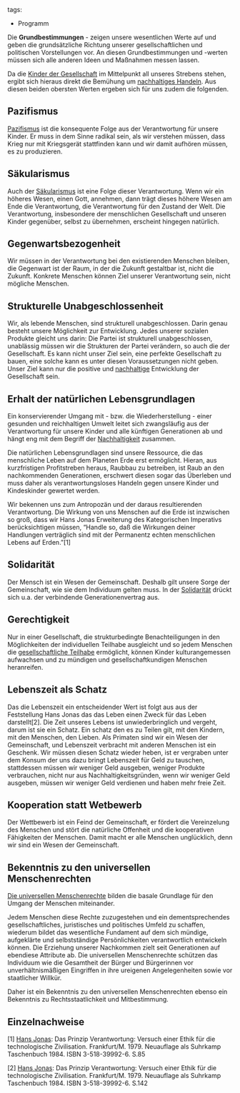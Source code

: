 tags:
 - Programm

Die **Grundbestimmungen** - zeigen unsere wesentlichen Werte auf und
geben die grundsätzliche Richtung unserer gesellschaftlichen und
politischen Vorstellungen vor. An diesen Grundbestimmungen und -werten
müssen sich alle anderen Ideen und Maßnahmen messen lassen.

Da die [Kinder der Gesellschaft](/wiki/Kinder_der_Gesellschaft "wikilink") im
Mittelpunkt all unseres Strebens stehen, ergibt sich hieraus direkt die
Bemühung um [nachhaltiges Handeln](/wiki/Nachhaltigkeit "wikilink"). Aus
diesen beiden obersten Werten ergeben sich für uns zudem die folgenden.

Pazifismus
----------

[Pazifismus](/wiki/Pazifismus "wikilink") ist die konsequente Folge aus der
Verantwortung für unsere Kinder. Er muss in dem Sinne radikal sein, als
wir verstehen müssen, dass Krieg nur mit Kriegsgerät stattfinden kann
und wir damit aufhören müssen, es zu produzieren.

Säkularismus
------------

Auch der [Säkularismus](/wiki/Säkularismus "wikilink") ist eine Folge dieser
Verantwortung. Wenn wir ein höheres Wesen, einen Gott, annehmen, dann
trägt dieses höhere Wesen am Ende die Verantwortung, die Verantwortung
für den Zustand der Welt. Die Verantwortung, insbesondere der
menschlichen Gesellschaft und unseren Kinder gegenüber, selbst zu
übernehmen, erscheint hingegen natürlich.

Gegenwartsbezogenheit
---------------------

Wir müssen in der Verantwortung bei den existierenden Menschen bleiben,
die Gegenwart ist der Raum, in der die Zukunft gestaltbar ist, nicht die
Zukunft. Konkrete Menschen können Ziel unserer Verantwortung sein, nicht
mögliche Menschen.

Strukturelle Unabgeschlossenheit
--------------------------------

Wir, als lebende Menschen, sind strukturell unabgeschlossen. Darin genau
besteht unsere Möglichkeit zur Entwicklung. Jedes unserer sozialen
Produkte gleicht uns darin: Die Partei ist strukturell unabgeschlossen,
unablässig müssen wir die Strukturen der Partei verändern, so auch die
der Gesellschaft. Es kann nicht unser Ziel sein, eine perfekte
Gesellschaft zu bauen, eine solche kann es unter diesen Voraussetzungen
nicht geben. Unser Ziel kann nur die positive und
[nachhaltige](/wiki/Nachhaltigkeit "wikilink") Entwicklung der Gesellschaft
sein.

Erhalt der natürlichen Lebensgrundlagen
---------------------------------------

Ein konservierender Umgang mit - bzw. die Wiederherstellung - einer
gesunden und reichhaltigen Umwelt leitet sich zwangsläufig aus der
Verantwortung für unsere Kinder und alle künftigen Generationen ab und
hängt eng mit dem Begriff der
[Nachhaltigkeit](/wiki/Nachhaltigkeit "wikilink") zusammen.

Die natürlichen Lebensgrundlagen sind unsere Ressource, die das
menschliche Leben auf dem Planeten Erde erst ermöglicht. Hieran, aus
kurzfristigen Profitstreben heraus, Raubbau zu betreiben, ist Raub an
den nachkommenden Generationen, erschwert diesen sogar das Überleben und
muss daher als verantwortungsloses Handeln gegen unsere Kinder und
Kindeskinder gewertet werden.

Wir bekennen uns zum Antropozän und der daraus resultierenden
Verantwortung. Die Wirkung von uns Menschen auf die Erde ist inzwischen
so groß, dass wir Hans Jonas Erweiterung des Kategorischen Imperativs
berücksichtigen müssen, “Handle so, daß die Wirkungen deiner Handlungen
verträglich sind mit der Permanentz echten menschlichen Lebens auf
Erden.”[1]

Solidarität
-----------

Der Mensch ist ein Wesen der Gemeinschaft. Deshalb gilt unsere Sorge der
Gemeinschaft, wie sie dem Individuum gelten muss. In der
[Solidarität](/wiki/Solidarität "wikilink") drückt sich u.a. der verbindende
Generationenvertrag aus.

Gerechtigkeit
-------------

Nur in einer Gesellschaft, die strukturbedingte Benachteiligungen in den
Möglichkeiten der individuellen Teilhabe ausgleicht und so jedem
Menschen die [gesellschaftliche
Teilhabe](gesellschaftliche_Teilhabe "wikilink") ermöglicht, können
Kinder kulturangemessen aufwachsen und zu mündigen und
gesellschaftkundigen Menschen heranreifen.

Lebenszeit als Schatz
---------------------

Das die Lebenszeit ein entscheidender Wert ist folgt aus aus der
Feststellung Hans Jonas das das Leben einen Zweck für das Leben
darstellt[2]. Die Zeit unseres Lebens ist unwiederbringlich und vergeht,
darum ist sie ein Schatz. Ein schatz den es zu Teilen gilt, mit den
Kindern, mit den Menschen, den Lieben. Als Primaten sind wir ein Wesen
der Gemeinschaft, und Lebenszeit verbracht mit anderen Menschen ist ein
Geschenk. Wir müssen diesen Schatz wieder heben, ist er vergraben unter
dem Konsum der uns dazu bringt Lebenszeit für Geld zu tauschen,
stattdessen müssen wir weniger Geld ausgeben, weniger Produkte
verbrauchen, nicht nur aus Nachhaltigkeitsgründen, wenn wir weniger Geld
ausgeben, müssen wir weniger Geld verdienen und haben mehr freie Zeit.

Kooperation statt Wetbewerb
---------------------------

Der Wettbewerb ist ein Feind der Gemeinschaft, er fördert die
Vereinzelung des Menschen und stört die natürliche Offenheit und die
kooperativen Fähigkeiten der Menschen. Damit macht er alle Menschen
unglücklich, denn wir sind ein Wesen der Gemeinschaft.

Bekenntnis zu den universellen Menschenrechten
----------------------------------------------

[Die universellen
Menschenrechte](http://www.ohchr.org/EN/UDHR/Documents/UDHR_Translations/ger.pdf)
bilden die basale Grundlage für den Umgang der Menschen miteinander.

Jedem Menschen diese Rechte zuzugestehen und ein dementsprechendes
gesellschaftliches, juristisches und politisches Umfeld zu schaffen,
wiederum bildet das wesentliche Fundament auf dem sich mündige,
aufgeklärte und selbstständige Persönlichkeiten verantwortlich
entwickeln können. Die Erziehung unserer Nachkommen zielt seit
Generationen auf ebendiese Attribute ab. Die universellen Menschenrechte
schützen das Individuum wie die Gesamtheit der Bürger und Bürgerinnen
vor unverhältnismäßigen Eingriffen in ihre ureigenen Angelegenheiten
sowie vor staatlicher Willkür.

Daher ist ein Bekenntnis zu den universellen Menschenrechten ebenso ein
Bekenntnis zu Rechtsstaatlichkeit und Mitbestimmung.

Einzelnachweise
---------------

<references />

[1] [Hans Jonas](https://de.wikipedia.org/wiki/Hans_Jonas): Das Prinzip
Verantwortung: Versuch einer Ethik für die technologische Zivilisation.
Frankfurt/M. 1979. Neuauflage als Suhrkamp Taschenbuch 1984. ISBN
3-518-39992-6. S.85

[2] [Hans Jonas](https://de.wikipedia.org/wiki/Hans_Jonas): Das Prinzip
Verantwortung: Versuch einer Ethik für die technologische Zivilisation.
Frankfurt/M. 1979. Neuauflage als Suhrkamp Taschenbuch 1984. ISBN
3-518-39992-6. S.142
